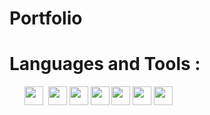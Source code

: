 # Portfolio
# Languages and Tools : 
<ul>
<img style="width: 30px;" src="https://cdn.jsdelivr.net/gh/devicons/devicon/icons/visualstudio/visualstudio-plain.svg" />&nbsp
<img style="width: 30px;" src="https://cdn.jsdelivr.net/gh/devicons/devicon/icons/html5/html5-original.svg" />
<img style="width: 30px;" src="https://cdn.jsdelivr.net/gh/devicons/devicon/icons/css3/css3-original.svg" />
<img style="width: 30px;" src="https://cdn.jsdelivr.net/gh/devicons/devicon/icons/javascript/javascript-original.svg" />
<img style="width: 30px;" src="https://cdn.jsdelivr.net/gh/devicons/devicon/icons/java/java-original.svg" />
<img style="width: 30px;" src="https://cdn.jsdelivr.net/gh/devicons/devicon/icons/python/python-original.svg" />
<img style="width: 30px;" src="https://cdn.jsdelivr.net/gh/devicons/devicon/icons/react/react-original.svg" />
</ul>
